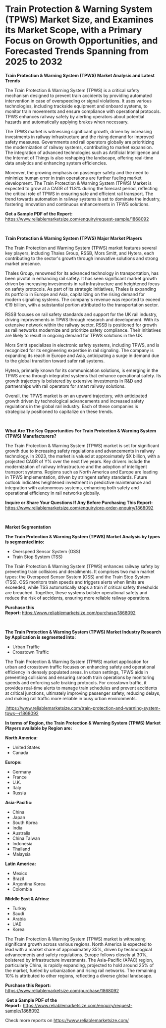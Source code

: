 <p><h1>Train Protection & Warning System (TPWS) Market Size, and Examines its Market Scope, with a Primary Focus on Growth Opportunities, and Forecasted Trends Spanning from 2025 to 2032</h1></p><p><strong>Train Protection & Warning System (TPWS) Market Analysis and Latest Trends</strong></p>
<p><p>The Train Protection & Warning System (TPWS) is a critical safety mechanism designed to prevent train accidents by providing automated intervention in case of overspeeding or signal violations. It uses various technologies, including trackside equipment and onboard systems, to monitor train movements and ensure compliance with operational protocols. TPWS enhances railway safety by alerting operators about potential hazards and automatically applying brakes when necessary.</p><p>The TPWS market is witnessing significant growth, driven by increasing investments in railway infrastructure and the rising demand for improved safety measures. Governments and rail operators globally are prioritizing the modernization of railway systems, contributing to market expansion. The integration of advanced technologies such as Artificial Intelligence and the Internet of Things is also reshaping the landscape, offering real-time data analytics and enhancing system efficiencies.</p><p>Moreover, the growing emphasis on passenger safety and the need to minimize human error in train operations are further fueling market development. The Train Protection & Warning System (TPWS) Market is expected to grow at a CAGR of 11.8% during the forecast period, reflecting the critical role of TPWS in ensuring safe and efficient rail transport. The trend towards automation in railway systems is set to dominate the industry, fostering innovation and continuous enhancements in TPWS solutions.</p></p>
<p><strong>Get a Sample PDF of the Report:&nbsp;</strong> <a href="https://www.reliablemarketsize.com/enquiry/request-sample/1868092?utm_campaign=3016&utm_medium=2&utm_source=Github&utm_content=ia&utm_term=31032025&utm_id=train-protection-warning-system-tpws">https://www.reliablemarketsize.com/enquiry/request-sample/1868092</a></p>
<p>&nbsp;</p>
<p><strong>Train Protection & Warning System (TPWS) Major Market Players</strong></p>
<p><p>The Train Protection and Warning System (TPWS) market features several key players, including Thales Group, RSSB, Mors Smitt, and Hytera, each contributing to the sector's growth through innovative solutions and strong market presence.</p><p>Thales Group, renowned for its advanced technology in transportation, has been pivotal in enhancing rail safety. It has seen significant market growth driven by increasing investments in rail infrastructure and heightened focus on safety protocols. As part of its strategic initiatives, Thales is expanding its portfolio in Europe and Asia, capitalizing on the rising demand for modern signaling systems. The company's revenue was reported to exceed €19 billion, with a substantial portion attributed to the transportation sector.</p><p>RSSB focuses on rail safety standards and support for the UK rail industry, driving improvements in TPWS through research and development. With its extensive network within the railway sector, RSSB is positioned for growth as rail networks modernize and prioritize safety compliance. Their initiatives are likely to result in ongoing demand for TPWS solutions in the UK.</p><p>Mors Smitt specializes in electronic safety systems, including TPWS, and is recognized for its engineering expertise in rail signaling. The company is expanding its reach in Europe and Asia, anticipating a surge in demand due to the global transition toward safer rail systems. </p><p>Hytera, primarily known for its communication solutions, is emerging in the TPWS arena through integrated systems that enhance operational safety. Its growth trajectory is bolstered by extensive investments in R&D and partnerships with rail operators for smart railway solutions.</p><p>Overall, the TPWS market is on an upward trajectory, with anticipated growth driven by technological advancements and increased safety regulations in the global rail industry. Each of these companies is strategically positioned to capitalize on these trends.</p></p>
<p>&nbsp;</p>
<p><strong>What Are The Key Opportunities For Train Protection & Warning System (TPWS) Manufacturers?</strong></p>
<p><p>The Train Protection & Warning System (TPWS) market is set for significant growth due to increasing safety regulations and advancements in railway technology. In 2023, the market is valued at approximately $X billion, with a projected CAGR of Y% over the next five years. Key drivers include the modernization of railway infrastructure and the adoption of intelligent transport systems. Regions such as North America and Europe are leading in TPWS implementation, driven by stringent safety standards. Future outlook indicates heightened investment in predictive maintenance and integration with autonomous systems, enhancing both safety and operational efficiency in rail networks globally.</p></p>
<p><strong>Inquire or Share Your Questions If Any Before Purchasing This Report:</strong> <a href="https://www.reliablemarketsize.com/enquiry/pre-order-enquiry/1868092?utm_campaign=3016&utm_medium=2&utm_source=Github&utm_content=ia&utm_term=31032025&utm_id=train-protection-warning-system-tpws">https://www.reliablemarketsize.com/enquiry/pre-order-enquiry/1868092</a></p>
<p>&nbsp;</p>
<p><strong>Market Segmentation</strong></p>
<p><strong>The Train Protection & Warning System (TPWS) Market Analysis by types is segmented into:</strong></p>
<p><ul><li>Overspeed Sensor System (OSS)</li><li>Train Stop System (TSS)</li></ul></p>
<p><p>The Train Protection & Warning System (TPWS) enhances railway safety by preventing train collisions and derailments. It comprises two main market types: the Overspeed Sensor System (OSS) and the Train Stop System (TSS). OSS monitors train speeds and triggers alerts when limits are exceeded, while TSS automatically stops a train if critical safety thresholds are breached. Together, these systems bolster operational safety and reduce the risk of accidents, ensuring more reliable railway operations.</p></p>
<p><strong>Purchase this Report:&nbsp;</strong><a href="https://www.reliablemarketsize.com/purchase/1868092?utm_campaign=3016&utm_medium=2&utm_source=Github&utm_content=ia&utm_term=31032025&utm_id=train-protection-warning-system-tpws">https://www.reliablemarketsize.com/purchase/1868092</a></p>
<p>&nbsp;</p>
<p><strong>The Train Protection & Warning System (TPWS) Market Industry Research by Application is segmented into:</strong></p>
<p><ul><li>Urban Traffic</li><li>Crosstown Traffic</li></ul></p>
<p><p>The Train Protection & Warning System (TPWS) market application for urban and crosstown traffic focuses on enhancing safety and operational efficiency in densely populated areas. In urban settings, TPWS aids in preventing collisions and ensuring smooth train operations by monitoring speeds and enforcing safe braking protocols. For crosstown traffic, it provides real-time alerts to manage train schedules and prevent accidents at critical junctions, ultimately improving passenger safety, reducing delays, and making rail traffic more reliable in busy urban environments.</p></p>
<p><a href="https://www.reliablemarketsize.com/train-protection-and-warning-system-tpws--r1868092?utm_campaign=3016&utm_medium=2&utm_source=Github&utm_content=ia&utm_term=31032025&utm_id=train-protection-warning-system-tpws">&nbsp;https://www.reliablemarketsize.com/train-protection-and-warning-system-tpws--r1868092</a></p>
<p><strong>In terms of Region, the Train Protection & Warning System (TPWS) Market Players available by Region are:</strong></p>
<p>
    <p> <strong> North America: </strong>
        <ul>
            <li>United States</li>
            <li>Canada</li>
        </ul>
        </p> 
    <p> <strong> Europe: </strong>
        <ul>
            <li>Germany</li>
            <li>France</li>
            <li>U.K.</li>
            <li>Italy</li>
            <li>Russia</li>
        </ul>
        </p> 
    <p> <strong> Asia-Pacific: </strong>
        <ul>
            <li>China</li>
            <li>Japan</li>
            <li>South Korea</li>
            <li>India</li>
            <li>Australia</li>
            <li>China Taiwan</li>
            <li>Indonesia</li>
            <li>Thailand</li>
            <li>Malaysia</li>
        </ul>
        </p> 
    <p> <strong> Latin America: </strong>
        <ul>
            <li>Mexico</li>
            <li>Brazil</li>
            <li>Argentina Korea</li>
            <li>Colombia</li>
        </ul>
        </p> 
    <p> <strong> Middle East & Africa: </strong>
        <ul>
            <li>Turkey</li>
            <li>Saudi</li>
            <li>Arabia</li>
            <li>UAE</li>
            <li>Korea</li>
        </ul>
    </p>
    </p>
<p><p>The Train Protection & Warning System (TPWS) market is witnessing significant growth across various regions. North America is expected to lead with a market share of approximately 35%, driven by technological advancements and safety regulations. Europe follows closely at 30%, bolstered by infrastructure investments. The Asia-Pacific (APAC) region, particularly China, is rapidly expanding, projected to hold around 25% of the market, fueled by urbanization and rising rail networks. The remaining 10% is attributed to other regions, reflecting a diverse global landscape.</p></p>
<p><strong>Purchase this Report: </strong><a href="https://www.reliablemarketsize.com/purchase/1868092?utm_campaign=3016&utm_medium=2&utm_source=Github&utm_content=ia&utm_term=31032025&utm_id=train-protection-warning-system-tpws">https://www.reliablemarketsize.com/purchase/1868092</a></p>
<p>&nbsp;<strong>Get a Sample PDF of the Report:&nbsp;&nbsp;</strong><a href="https://www.reliablemarketsize.com/enquiry/request-sample/1868092?utm_campaign=3016&utm_medium=2&utm_source=Github&utm_content=ia&utm_term=31032025&utm_id=train-protection-warning-system-tpws">https://www.reliablemarketsize.com/enquiry/request-sample/1868092</a></p>
<p><strong></strong></p>
<p>Check more reports on <a href="https://www.reliablemarketsize.com/?utm_campaign=3016&utm_medium=2&utm_source=Github&utm_content=ia&utm_term=31032025&utm_id=train-protection-warning-system-tpws">https://www.reliablemarketsize.com/</a></p>